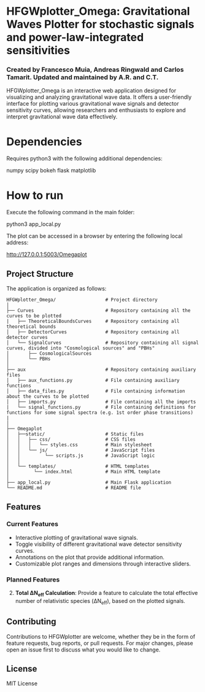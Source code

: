 # HFGWplotter_Omega: Gravitational Waves Plotter for stochastic signals and power-law-integrated sensitivities

### Created by Francesco Muia, Andreas Ringwald and Carlos Tamarit. Updated and maintained by A.R. and C.T.

HFGWplotter_Omega is an interactive web application designed for visualizing and analyzing gravitational wave data. It offers a user-friendly interface for plotting various gravitational wave signals and detector sensitivity curves, allowing researchers and enthusiasts to explore and interpret gravitational wave data effectively.

# Dependencies

Requires python3 with the following additional dependencies:

numpy
scipy
bokeh
flask
matplotlib


# How to run

Execute the following command in the main folder:

python3 app_local.py 

The plot can be accessed in a browser by entering the following local address:

http://127.0.0.1:5003/Omegaplot




## Project Structure

The application is organized as follows:

```
HFGWplotter_Omega/                  # Project directory
│
├── Curves                          # Repository containing all the curves to be plotted
|   ├── TheoreticalBoundsCurves     # Repository containing all theoretical bounds
│   ├── DetectorCurves              # Repository containing all detector curves
│   └── SignalCurves                # Repository containing all signal curves, divided into "Cosmological sources" and "PBHs"
│       ├── CosmologicalSources
│       └── PBHs
│
├── aux                             # Repository containing auxiliary files
│   ├── aux_functions.py            # File containing auxiliary functions
│   ├── data_files.py               # File containing information about the curves to be plotted
│   ├── imports.py                  # File containing all the imports
|   └── signal_functions.py         # File containing definitions for functions for some signal spectra (e.g. 1st order phase transitions)
|
│   
├── Omegaplot 
│   ├──static/                      # Static files
│   │   ├── css/                    # CSS files
│   │   │   └── styles.css          # Main stylesheet
│   │   └── js/                     # JavaScript files
│   │         └── scripts.js        # JavaScript logic
│   │ 
│   └── templates/                  # HTML templates
│         └── index.html            # Main HTML template
│
├── app_local.py                    # Main Flask application
└── README.md                       # README file
```

## Features

### Current Features

- Interactive plotting of gravitational wave signals.
- Toggle visibility of different gravitational wave detector sensitivity curves.
- Annotations on the plot that provide additional information.
- Customizable plot ranges and dimensions through interactive sliders.


### Planned Features

2. **Total ΔN<sub>eff</sub> Calculation**: Provide a feature to calculate the total effective number of relativistic species (ΔN<sub>eff</sub>), based on the plotted signals.



## Contributing

Contributions to HFGWplotter are welcome, whether they be in the form of feature requests, bug reports, or pull requests. For major changes, please open an issue first to discuss what you would like to change.

## License

MIT License
